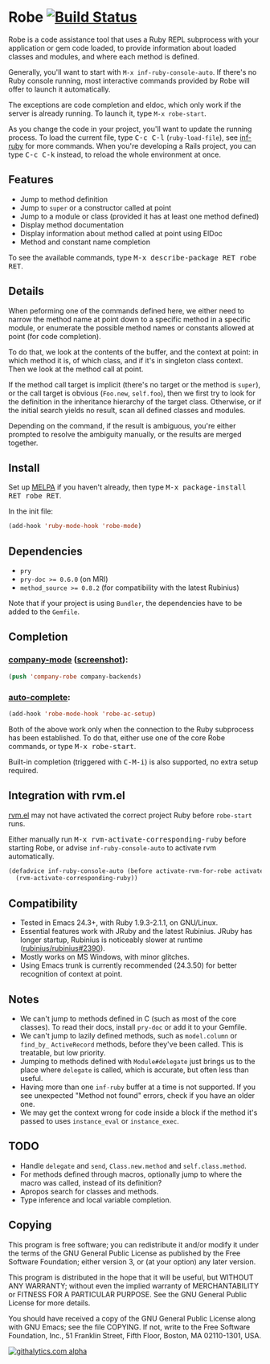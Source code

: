 # Robe [![Build Status](https://travis-ci.org/dgutov/robe.png?branch=master)](https://travis-ci.org/dgutov/robe)

Robe is a code assistance tool that uses a Ruby REPL subprocess with
your application or gem code loaded, to provide information about
loaded classes and modules, and where each method is defined.

Generally, you'll want to start with `M-x inf-ruby-console-auto`.
If there's no Ruby console running, most interactive commands provided
by Robe will offer to launch it automatically.

The exceptions are code completion and eldoc, which only work if the
server is already running. To launch it, type `M-x robe-start`.

As you change the code in your project, you'll want to update the
running process. To load the current file, type <kbd>C-c C-l</kbd>
(`ruby-load-file`), see [inf-ruby](https://github.com/nonsequitur/inf-ruby/)
for more commands. When you're developing a Rails project, you can
type <kbd>C-c C-k</kbd> instead, to reload the whole environment at once.

## Features

* Jump to method definition
* Jump to `super` or a constructor called at point
* Jump to a module or class (provided it has at least one method defined)
* Display method documentation
* Display information about method called at point using ElDoc
* Method and constant name completion

To see the available commands, type <kbd>M-x describe-package RET robe RET</kbd>.

## Details

When peforming one of the commands defined here, we either need to
narrow the method name at point down to a specific method in a specific
module, or enumerate the possible method names or constants allowed at
point (for code completion).

To do that, we look at the contents of the buffer, and the context at
point: in which method it is, of which class, and if it's in singleton
class context. Then we look at the method call at point.

If the method call target is implicit (there's no target or the method
is `super`), or the call target is obvious (`Foo.new`, `self.foo`),
then we first try to look for the definition in the inheritance
hierarchy of the target class. Otherwise, or if the initial search
yields no result, scan all defined classes and modules.

Depending on the command, if the result is ambiguous, you're either
prompted to resolve the ambiguity manually, or the results are merged
together.

## Install

Set up [MELPA](http://melpa.milkbox.net/#installing) if you haven't already,
then type <kbd>M-x package-install RET robe RET</kbd>.

In the init file:

```lisp
(add-hook 'ruby-mode-hook 'robe-mode)
```

## Dependencies

* `pry`
* `pry-doc >= 0.6.0` (on MRI)
* `method_source >= 0.8.2` (for compatibility with the latest Rubinius)

Note that if your project is using `Bundler`, the dependencies have to be added to the `Gemfile`.

## Completion

### [company-mode](http://company-mode.github.com/) ([screenshot](screenshots/company-robe.png)):

```lisp
(push 'company-robe company-backends)
```

### [auto-complete](http://auto-complete.org/):

```lisp
(add-hook 'robe-mode-hook 'robe-ac-setup)
```

Both of the above work only when the connection to the Ruby subprocess has
been established. To do that, either use one of the core Robe commands, or
type <kbd>M-x robe-start</kbd>.

Built-in completion (triggered with <kbd>C-M-i</kbd>) is also supported,
no extra setup required.

## Integration with rvm.el

[rvm.el](https://github.com/senny/rvm.el) may not have activated the
correct project Ruby before `robe-start` runs.

Either manually run <kbd>M-x rvm-activate-corresponding-ruby</kbd>
before starting Robe, or advise `inf-ruby-console-auto` to activate
rvm automatically.

```lisp
(defadvice inf-ruby-console-auto (before activate-rvm-for-robe activate)
  (rvm-activate-corresponding-ruby))
```

## Compatibility

* Tested in Emacs 24.3+, with Ruby 1.9.3-2.1.1, on GNU/Linux.
* Essential features work with JRuby and the latest Rubinius.
  JRuby has longer startup, Rubinius is noticeably slower at runtime
  ([rubinius/rubinius#2390](https://github.com/rubinius/rubinius/issues/2390)).
* Mostly works on MS Windows, with minor glitches.
* Using Emacs trunk is currently recommended (24.3.50) for better recognition
  of context at point.

## Notes

* We can't jump to methods defined in C (such as most of the core classes).
  To read their docs, install `pry-doc` or add it to your Gemfile.
* We can't jump to lazily defined methods, such as `model.column` or `find_by_`
  `ActiveRecord` methods, before they've been called. This is treatable, but low
  priority.
* Jumping to methods defined with `Module#delegate` just brings us to the place
  where `delegate` is called, which is accurate, but often less than useful.
* Having more than one `inf-ruby` buffer at a time is not supported. If you see
  unexpected "Method not found" errors, check if you have an older one.
* We may get the context wrong for code inside a block if the method
  it's passed to uses `instance_eval` or `instance_exec`.

## TODO

* Handle `delegate` and `send`, `Class.new.method` and `self.class.method`.
* For methods defined through macros, optionally jump to where the macro was
  called, instead of its definition?
* Apropos search for classes and methods.
* Type inference and local variable completion.

## Copying

This program is free software; you can redistribute it and/or modify
it under the terms of the GNU General Public License as published by
the Free Software Foundation; either version 3, or (at your option)
any later version.

This program is distributed in the hope that it will be useful,
but WITHOUT ANY WARRANTY; without even the implied warranty of
MERCHANTABILITY or FITNESS FOR A PARTICULAR PURPOSE.  See the
GNU General Public License for more details.

You should have received a copy of the GNU General Public License
along with GNU Emacs; see the file COPYING.  If not, write to the
Free Software Foundation, Inc., 51 Franklin Street, Fifth Floor,
Boston, MA 02110-1301, USA.

[![githalytics.com alpha](https://cruel-carlota.pagodabox.com/de7c96160d19b6945b432196a97eaaf3 "githalytics.com")](http://githalytics.com/dgutov/robe)
